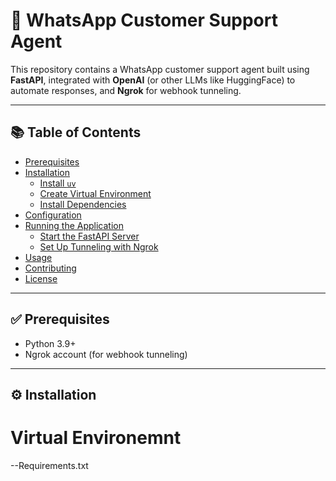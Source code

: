 # 💬 WhatsApp Customer Support Agent

This repository contains a WhatsApp customer support agent built using **FastAPI**, integrated with **OpenAI** (or other LLMs like HuggingFace) to automate responses, and **Ngrok** for webhook tunneling.

---

## 📚 Table of Contents

- [Prerequisites](#prerequisites)
- [Installation](#installation)
  - [Install `uv`](#install-uv)
  - [Create Virtual Environment](#create-virtual-environment)
  - [Install Dependencies](#install-dependencies)
- [Configuration](#configuration)
- [Running the Application](#running-the-application)
  - [Start the FastAPI Server](#start-the-fastapi-server)
  - [Set Up Tunneling with Ngrok](#set-up-tunneling-with-ngrok)
- [Usage](#usage)
- [Contributing](#contributing)
- [License](#license)

---

## ✅ Prerequisites

- Python 3.9+
- Ngrok account (for webhook tunneling)

---

## ⚙️ Installation

# Virtual Environemnt

--Requirements.txt




